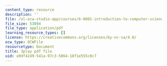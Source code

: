 ```yaml
---
content_type: resource
description: ''
file: /ol-ocw-studio-app/courses/6-0001-introduction-to-computer-science-and-programming-in-python-fall-2016/a9df4249541a97c3506418f1e555c0c7_RvRKT-jXvko.pdf
file_size: 53894
file_type: application/pdf
learning_resource_types: []
license: https://creativecommons.org/licenses/by-nc-sa/4.0/
ocw_type: OCWFile
resourcetype: Document
title: 3play pdf file
uid: a9df4249-541a-97c3-5064-18f1e555c0c7
---
```

